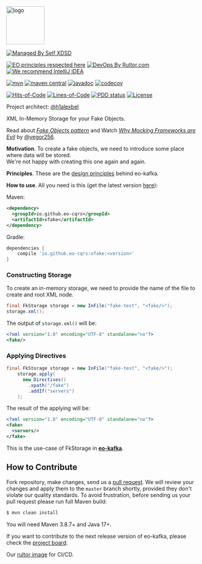 <img alt="logo" src="https://eo-cqrs.github.io/.github/eo-cqrs.svg" height="100px" />

[![Managed By Self XDSD](https://self-xdsd.com/b/mbself.svg)](https://self-xdsd.com/p/eo-cqrs/eo-kafka?provider=github)

[![EO principles respected here](https://www.elegantobjects.org/badge.svg)](https://www.elegantobjects.org)
[![DevOps By Rultor.com](https://www.rultor.com/b/eo-cars/eo-kafka)](https://www.rultor.com/p/eo-cqrs/xfake)
[![We recommend IntelliJ IDEA](https://www.elegantobjects.org/intellij-idea.svg)](https://www.jetbrains.com/idea/)
<br>

[![mvn](https://github.com/eo-cqrs/xfake/actions/workflows/mvn.yaml/badge.svg)](https://github.com/eo-cqrs/xfake/actions/workflows/mvn.yaml)
[![maven central](http://maven-badges.herokuapp.com/maven-central/io.github.eo-cqrs/xfake/badge.svg)](https://search.maven.org/artifact/io.github.eo-cqrs/xfake)
[![javadoc](https://javadoc.io/badge2/io.github.eo-cqrs/xfake/javadoc.svg)](https://javadoc.io/doc/io.github.eo-cqrs/xfake)
[![codecov](https://codecov.io/gh/eo-cqrs/xfake/branch/master/graph/badge.svg?token=geuO10j79O)](https://codecov.io/gh/eo-cqrs/xfake)

[![Hits-of-Code](https://hitsofcode.com/github/eo-cqrs/xfake)](https://hitsofcode.com/view/github/eo-cqrs/xfake)
[![Lines-of-Code](https://tokei.rs/b1/github/eo-cqrs/xfake)](https://github.com/eo-cqrs/xfake)
[![PDD status](http://www.0pdd.com/svg?name=eo-cqrs/xfake)](http://www.0pdd.com/p?name=eo-cqrs/xfake)
[![License](https://img.shields.io/badge/license-MIT-green.svg)](https://github.com/eo-cqrs/xfake/blob/master/LICENSE)

Project architect: [@h1alexbel](https://github.com/h1alexbel)

XML In-Memory Storage for your Fake Objects.

Read about [_Fake Objects pattern_](https://www.yegor256.com/2014/09/23/built-in-fake-objects.html) and Watch [_Why Mocking Frameworks are Evil_](https://www.youtube.com/watch?v=1bAixLaOCSA) by [@yegor256](https://github.com/yegor256).

**Motivation**. To create a fake objects, we need to introduce some place where data will be stored.
<br>
We're not happy with creating this one again and again.

**Principles**. These are the [design principles](https://www.elegantobjects.org/#principles) behind eo-kafka.

**How to use**. All you need is this (get the latest
version [here](https://search.maven.org/artifact/io.github.eo-cqrs/xfake)):

Maven:
```xml
<dependency>
  <groupId>io.github.eo-cqrs</groupId>
  <artifactId>xfake</artifactId>
</dependency>
```

Gradle:
```groovy
dependencies {
    compile 'io.github.eo-cqrs:xfake:<version>'
}
```

### Constructing Storage
To create an in-memory storage, we need to provide the name of the file to create and root XML node.  
```java
final FkStorage storage = new InFile("fake-test", "<fake/>");
storage.xml();
```

The output of `storage.xml()` will be:
```xml
<?xml version="1.0" encoding="UTF-8" standalone="no"?>
<fake/>
```

### Applying Directives
```java
final FkStorage storage = new InFile("fake-test", "<fake/>");
    storage.apply(
      new Directives()
        .xpath("/fake")
        .addIf("servers")
    );
```

The result of the applying will be:
```xml
<?xml version="1.0" encoding="UTF-8" standalone="no"?>
<fake>
  <servers/>
</fake>
```

This is the use-case of FkStorage in [**eo-kafka**](https://github.com/eo-cqrs/eo-kafka/blob/master/src/main/java/io/github/eocqrs/kafka/fake/InXml.java).
## How to Contribute

Fork repository, make changes, send us a [pull request](https://www.yegor256.com/2014/04/15/github-guidelines.html).
We will review your changes and apply them to the `master` branch shortly,
provided they don't violate our quality standards. To avoid frustration,
before sending us your pull request please run full Maven build:

```bash
$ mvn clean install
```

You will need Maven 3.8.7+ and Java 17+.

If you want to contribute to the next release version of eo-kafka, please check
the [project board](https://github.com/orgs/eo-cqrs/projects/2/views/1).

Our [rultor image](https://github.com/eo-cqrs/eo-kafka-rultor-image) for CI/CD.
